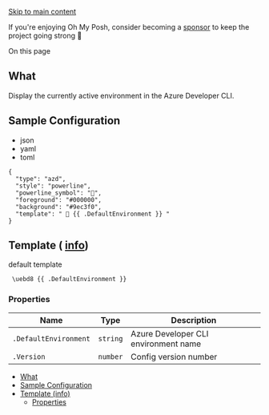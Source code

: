[Skip to main content](https://ohmyposh.dev/docs/segments/cloud/azd#__docusaurus_skipToContent_fallback)

If you're enjoying Oh My Posh, consider becoming a [sponsor](https://github.com/sponsors/JanDeDobbeleer) to keep the project going strong 💪

On this page

## What [​](https://ohmyposh.dev/docs/segments/cloud/azd\#what "Direct link to What")

Display the currently active environment in the Azure Developer CLI.

## Sample Configuration [​](https://ohmyposh.dev/docs/segments/cloud/azd\#sample-configuration "Direct link to Sample Configuration")

- json
- yaml
- toml

```codeBlockLines_e6Vv
{
  "type": "azd",
  "style": "powerline",
  "powerline_symbol": "",
  "foreground": "#000000",
  "background": "#9ec3f0",
  "template": "  {{ .DefaultEnvironment }} "
}

```

## Template ( [info](https://ohmyposh.dev/docs/configuration/templates)) [​](https://ohmyposh.dev/docs/segments/cloud/azd\#template-info "Direct link to template-info")

default template

```codeBlockLines_e6Vv
 \uebd8 {{ .DefaultEnvironment }}

```

### Properties [​](https://ohmyposh.dev/docs/segments/cloud/azd\#properties "Direct link to Properties")

| Name | Type | Description |
| --- | --- | --- |
| `.DefaultEnvironment` | `string` | Azure Developer CLI environment name |
| `.Version` | `number` | Config version number |

- [What](https://ohmyposh.dev/docs/segments/cloud/azd#what)
- [Sample Configuration](https://ohmyposh.dev/docs/segments/cloud/azd#sample-configuration)
- [Template (info)](https://ohmyposh.dev/docs/segments/cloud/azd#template-info)
  - [Properties](https://ohmyposh.dev/docs/segments/cloud/azd#properties)
